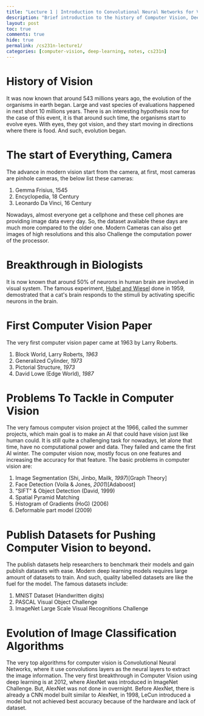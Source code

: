 ```yaml
---
title: "Lecture 1 | Introduction to Convolutional Neural Networks for Visual Recognition"
description: "Brief introduction to the history of Computer Vision, Deep Learning and the problems to tackle in Computer Vision."
layout: post
toc: true
comments: true
hide: true
permalink: /cs231n-lecture1/
categories: [computer-vision, deep-learning, notes, cs231n]
---
```


# History of Vision

It was now known that around 543 millions years ago, the evolution of the organisms in earth began. Large and vast species of evaluations happened in next short 10 millions years. There is an interesting hypothesis now for the case of this event, it is that around such time, the organisms start to evolve eyes. With eyes, they got vision, and they start moving in directions where there is food. And such, evolution began.


# The start of Everything, Camera

The advance in modern vision start from the camera, at first, most cameras are pinhole cameras, the below list these cameras:
1. Gemma Frisius, 1545
2. Encyclopedia, 18 Century
3. Leonardo Da Vinci, 16 Century

Nowadays, almost everyone get a cellphone and these cell phones are providing image data every day. So, the dataset available these days are much more compared to the older one. Modern Cameras can also get images of high resolutions and this also Challenge the computation power of the processor.


# Breakthrough in Biologists

It is now known that around 50% of neurons in human brain are involved in visual system. The famous experiment, [Hubel and Wiesel](http://www.ncbi.nlm.nih.gov/pmc/articles/PMC1359523/pdf/jphysiol01247-0121.pdf) done in 1959, demostrated that a cat's brain responds to the stimuli by activating specific neurons in the brain.


# First Computer Vision Paper
The very first computer vision paper came at 1963 by Larry Roberts.

1. Block World, Larry Roberts, *1963*
2. Generalized Cylinder, *1973*
3. Pictorial Structure, *1973*
4. David Lowe (Edge World), *1987*


# Problems To Tackle in Computer Vision
The very famous computer vision project at the 1966, called the summer projects, which main goal is to make an AI that could have vision just like human could. It is still quite a challenging task for nowadays, let alone that time, have no computational power and data. They failed and came the first AI winter. The computer vision now, mostly focus on one features and increasing the accuracy for that feature.
The basic problems in computer vision are:
1. Image Segmentation (Shi, Jinbo, Mailk, *1997*)[Graph Theory]
2. Face Detection (Voila & Jones, *2001*)[Adaboost]
3. "SIFT" & Object Detection (David, 1999)
4. Spatial Pyramid Matching
5. Histogram of Gradients (HoG) (2006)
6. Deformable part model (2009)


# Publish Datasets for Pushing Computer Vision to beyond.
The publish datasets help researchers to benchmark their models and gain publish datasets with ease. Modern deep learning models requires large amount of datasets to train. And such, quality labelled datasets are like the fuel for the model. The famous datasets include:
1. MNIST Dataset (Handwritten digits)
2. PASCAL Visual Object Challenge
3. ImageNet Large Scale Visual Recognitions Challenge


# Evolution of Image Classification Algorithms
The very top algorithms for computer vision is Convolutional Neural Networks, where it use convolutions layers as the neural layers to extract the image information. The very first breakthrough in Computer Vision using deep learning is at 2012, where AlexNet was introduced in ImageNet Challenge. But, AlexNet was not done in overnight. Before AlexNet, there is already a CNN model built similar to AlexNet, in 1998, LeCun introduced a model but not achieved best accuracy because of the hardware and lack of dataset.

